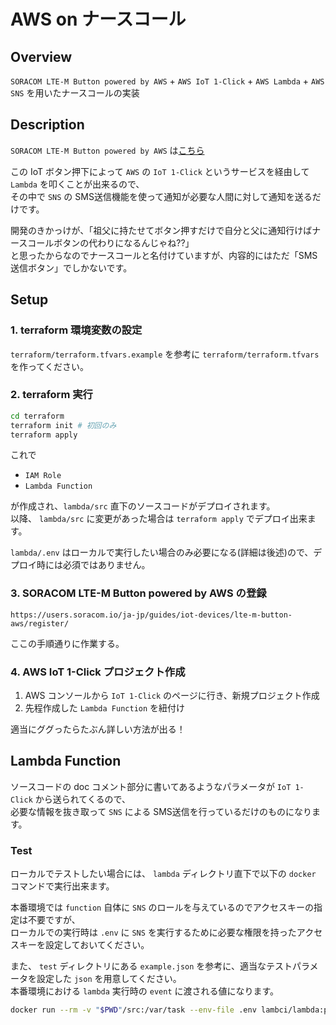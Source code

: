 # AWS on ナースコール

## Overview

`SORACOM LTE-M Button powered by AWS` + `AWS IoT 1-Click` + `AWS Lambda` + `AWS SNS` を用いたナースコールの実装

## Description

`SORACOM LTE-M Button powered by AWS` は[こちら](https://soracom.jp/store/5208/)

この IoT ボタン押下によって `AWS` の `IoT 1-Click` というサービスを経由して `Lambda` を叩くことが出来るので、  
その中で `SNS` の SMS送信機能を使って通知が必要な人間に対して通知を送るだけです。

開発のきかっけが、「祖父に持たせてボタン押すだけで自分と父に通知行けばナースコールボタンの代わりになるんじゃね??」  
と思ったからなのでナースコールと名付けていますが、内容的にはただ「SMS送信ボタン」でしかないです。

## Setup

### 1. terraform 環境変数の設定

`terraform/terraform.tfvars.example` を参考に `terraform/terraform.tfvars` を作ってください。

### 2. terraform 実行

```sh
cd terraform
terraform init # 初回のみ
terraform apply
```

これで

- `IAM Role`
- `Lambda Function`

が作成され、`lambda/src` 直下のソースコードがデプロイされます。  
以降、 `lambda/src` に変更があった場合は `terraform apply` でデプロイ出来ます。

`lambda/.env` はローカルで実行したい場合のみ必要になる(詳細は後述)ので、デプロイ時には必須ではありません。

### 3. SORACOM LTE-M Button powered by AWS の登録

`https://users.soracom.io/ja-jp/guides/iot-devices/lte-m-button-aws/register/`

ここの手順通りに作業する。

### 4. AWS IoT 1-Click プロジェクト作成

1. AWS コンソールから `IoT 1-Click` のページに行き、新規プロジェクト作成
2. 先程作成した `Lambda Function` を紐付け

適当にググったらたぶん詳しい方法が出る！

## Lambda Function

ソースコードの doc コメント部分に書いてあるようなパラメータが `IoT 1-Click` から送られてくるので、  
必要な情報を抜き取って `SNS` による SMS送信を行っているだけのものになります。

### Test

ローカルでテストしたい場合には、 `lambda` ディレクトリ直下で以下の `docker` コマンドで実行出来ます。

本番環境では `function` 自体に `SNS` のロールを与えているのでアクセスキーの指定は不要ですが、  
ローカルでの実行時は `.env` に `SNS` を実行するために必要な権限を持ったアクセスキーを設定しておいてください。

また、 `test` ディレクトリにある `example.json` を参考に、適当なテストパラメータを設定した `json` を用意してください。  
本番環境における `lambda` 実行時の `event` に渡される値になります。

```sh
docker run --rm -v "$PWD"/src:/var/task --env-file .env lambci/lambda:python3.8 main.handler $(printf '%s' $(cat test/1.json))
```
